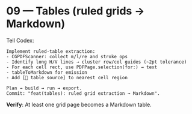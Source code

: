 # 09 — Tables (ruled grids → Markdown)

Tell Codex:
```
Implement ruled-table extraction:
- CGPDFScanner: collect m/l/re and stroke ops
- Identify long H/V lines → cluster row/col guides (~2pt tolerance)
- For each cell rect, use PDFPage.selection(for:) → text
- tableToMarkdown for emission
- Add [📎 table source] to nearest cell region

Plan → build → run → export.
Commit: "feat(tables): ruled grid extraction → Markdown".
```
**Verify**: At least one grid page becomes a Markdown table.
